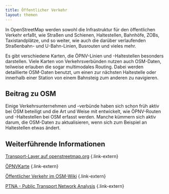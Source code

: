 ```yaml
---
title: Öffentlicher Verkehr
layout: themen
---
```


In OpenStreetMap werden sowohl die Infrastruktur für den öffentlichen Verkehr
erfaßt, wie Straßen und Schienen, Haltestellen, Bahnhöfe, ZOBs,
Taxistandplätze, und so weiter, wie auch die darüber verlaufenden Straßenbahn-
und U-Bahn-Linien, Busrouten und vieles mehr.

Es gibt verschiedene Karten, die ÖPNV-Linien und -Haltestellen besonders
darstellen. Viele Karten von Verkehrsverbünden nutzen auch OSM-Daten, teilweise
erlauben die sogar multimodales Routing. Dabei werden detaillierte OSM-Daten
benutzt, um einen zur nächsten Haltestelle oder innerhalb einer Station von
einem Bahnsteig zum anderen zu navigieren.

## Beitrag zu OSM

Einige Verkehrsunternehmen und -verbünde haben sich schon früh aktiv bei OSM
beteiligt und die Art und Weise mit entwickelt, wie ÖPNV-Routen und
-Haltestellen bei OSM erfasst werden. Manche kümmern sich aktiv darum, die
OSM-Daten zu aktualisieren, wenn sich zum Beispiel an Haltestellen etwas
ändert.

## Weiterführende Informationen

[Transport-Layer auf openstreetmap.org](https://www.openstreetmap.org/#map=14/52.52513/13.39826&layers=T)
{.link-extern}

[ÖPNVKarte](https://öpnvkarte.de/)
{.link-extern}

[Öffentlicher Verkehr im OSM-Wiki](https://wiki.openstreetmap.org/wiki/DE:Öffentlicher_Verkehr)
{.link-extern}

[PTNA - Public Transport Network Analysis](https://ptna.openstreetmap.de/)
{.link-extern}

